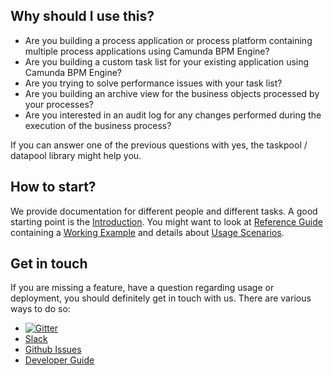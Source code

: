 ## Why should I use this?

* Are you building a process application or process platform containing multiple process applications
  using Camunda BPM Engine?
* Are you building a custom task list for your existing application using
  Camunda BPM Engine?
* Are you trying to solve performance issues with your task list?
* Are you building an archive view for the business objects processed by your processes?
* Are you interested in an audit log for any changes performed during the execution of the business process?

If you can answer one of the previous questions with yes, the taskpool / datapool library might help you.

## How to start?

We provide documentation for different people and different tasks. A good starting point is the
[Introduction](/introduction). You might want to look at [Reference Guide](./reference-guide) containing
a [Working Example](./examples/example-approval) and details about [Usage Scenarios](./examples/scenarios).

## Get in touch

If you are missing a feature, have a question regarding usage or deployment, you should definitely get in touch
with us. There are various ways to do so:

* [![Gitter](https://badges.gitter.im/holunda-io/camunda-bpm-taskpool.svg)](https://gitter.im/holunda-io/camunda-bpm-taskpool?utm_source=badge&utm_medium=badge&utm_campaign=pr-badge)
* [Slack](https://holunda.slack.com/messages/taskpool/)
* [Github Issues](https://github.com/holunda-io/camunda-bpm-taskpool/issues)
* [Developer Guide](/wiki/developer-guide)
